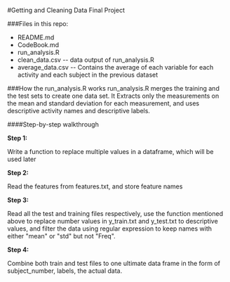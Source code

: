 #Getting and Cleaning Data Final Project

###Files in this repo:

* README.md
* CodeBook.md
* run_analysis.R 
* clean_data.csv -- data output of run_analysis.R
* average_data.csv -- Contains the average of each variable for each activity and each subject in the previous dataset

###How the run_analysis.R works
run_analysis.R merges the training and the test sets to create one data set. It Extracts only the measurements on the mean and standard deviation for each measurement, and uses descriptive activity names and descriptive labels. 

####Step-by-step walkthrough

**Step 1:**

Write a function to replace multiple values in a dataframe, which will be used later

**Step 2:**

Read the features from features.txt, and store feature names

**Step 3:**

Read all the test and training files respectively, use the function mentioned above to replace number values in y_train.txt and y_test.txt to descriptive values, and filter the data using regular expression to keep names with either "mean" or "std" but not "Freq".

**Step 4:**

Combine both train and test files to one ultimate data frame in the form of subject_number, labels, the actual data.
